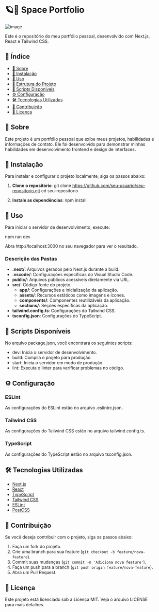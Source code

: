 # 🪐💫 Space Portfolio 

![image](https://github.com/user-attachments/assets/d25f746c-b66d-4249-8268-4269b00f454e)


Este é o repositório do meu portfólio pessoal, desenvolvido com Next.js, React e Tailwind CSS.

## 📑 Índice

- [📖 Sobre](#-sobre)
- [🔧 Instalação](#-instalação)
- [🚀 Uso](#-uso)
- [📂 Estrutura do Projeto](#-estrutura-do-projeto)
- [📜 Scripts Disponíveis](#-scripts-dispon%C3%ADveis)
- [⚙️ Configuração](#️-configura%C3%A7%C3%A3o)
- [🛠️ Tecnologias Utilizadas](#-tecnologias-utilizadas)
- [🤝 Contribuição](#-contribui%C3%A7%C3%A3o)
- [📄 Licença](#-licen%C3%A7a)

## 📖 Sobre

Este projeto é um portfólio pessoal que exibe meus projetos, habilidades e informações de contato. Ele foi desenvolvido para demonstrar minhas habilidades em desenvolvimento frontend e design de interfaces.

## 🔧 Instalação

Para instalar e configurar o projeto localmente, siga os passos abaixo:

1. **Clone o repositório**:
   git clone https://github.com/seu-usuario/seu-repositorio.git
   cd seu-repositorio

2. **Instale as dependências**:
   npm install

## 🚀 Uso

Para iniciar o servidor de desenvolvimento, execute:

npm run dev

Abra http://localhost:3000 no seu navegador para ver o resultado.

### Descrição das Pastas

- **.next/**: Arquivos gerados pelo Next.js durante a build.
- **.vscode/**: Configurações específicas do Visual Studio Code.
- **public/**: Arquivos públicos acessíveis diretamente via URL.
- **src/**: Código fonte do projeto.
  - **app/**: Configurações e inicialização da aplicação.
  - **assets/**: Recursos estáticos como imagens e ícones.
  - **components/**: Componentes reutilizáveis da aplicação.
  - **sections/**: Seções específicas da aplicação.
- **tailwind.config.ts**: Configurações do Tailwind CSS.
- **tsconfig.json**: Configurações do TypeScript.

## 📜 Scripts Disponíveis

No arquivo package.json, você encontrará os seguintes scripts:

- dev: Inicia o servidor de desenvolvimento.
- build: Compila o projeto para produção.
- start: Inicia o servidor em modo de produção.
- lint: Executa o linter para verificar problemas no código.

## ⚙️ Configuração

### ESLint

As configurações do ESLint estão no arquivo .eslintrc.json.

### Tailwind CSS

As configurações do Tailwind CSS estão no arquivo tailwind.config.ts.

### TypeScript

As configurações do TypeScript estão no arquivo tsconfig.json.

## 🛠️ Tecnologias Utilizadas

- [Next.js](https://nextjs.org/)
- [React](https://reactjs.org/)
- [TypeScript](https://www.typescriptlang.org/)
- [Tailwind CSS](https://tailwindcss.com/)
- [ESLint](https://eslint.org/)
- [PostCSS](https://postcss.org/)

## 🤝 Contribuição

Se você deseja contribuir com o projeto, siga os passos abaixo:

1. Faça um fork do projeto.
2. Crie uma branch para sua feature (`git checkout -b feature/nova-feature`).
3. Commit suas mudanças (`git commit -m 'Adiciona nova feature'`).
4. Faça um push para a branch (`git push origin feature/nova-feature`).
5. Abra um Pull Request.

## 📄 Licença

Este projeto está licenciado sob a Licença MIT. Veja o arquivo LICENSE para mais detalhes.
